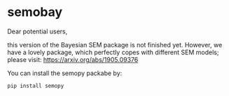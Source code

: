 # semobay

Dear potential users,

this version of the Bayesian SEM package is not finished yet. 
However, we have a lovely package, which perfectly copes with different SEM models;  
please visit:
https://arxiv.org/abs/1905.09376

You can install the semopy packabe by:
```
pip install semopy
```
